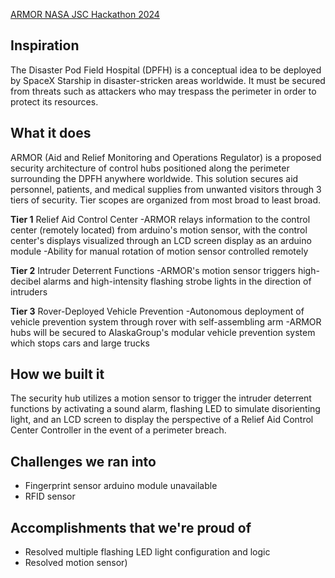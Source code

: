[ARMOR
NASA JSC Hackathon 2024](https://docs.google.com/presentation/d/1QZTonUkevR5eY7v3c1ctYmNv8Vx-AnrBsdMBcfOZtsk/edit?usp=sharing)

## Inspiration
The Disaster Pod Field Hospital (DPFH) is a conceptual idea to be deployed by SpaceX Starship in disaster-stricken areas worldwide. It must be secured from threats such as attackers who may trespass the perimeter in order to protect its resources.

## What it does
ARMOR (Aid and Relief Monitoring and Operations Regulator) is a proposed security architecture of control hubs positioned along the perimeter surrounding the DPFH anywhere worldwide. This solution secures aid personnel, patients, and medical supplies from unwanted visitors through 3 tiers of security. Tier scopes are organized from most broad to least broad.
 
**Tier 1**
Relief Aid Control Center
-ARMOR relays information to the control center (remotely located) from arduino's motion sensor, with the control center's displays visualized through an LCD screen display as an arduino module 
-Ability for manual rotation of motion sensor controlled remotely

**Tier 2**
Intruder Deterrent Functions
-ARMOR's motion sensor triggers high-decibel alarms and high-intensity flashing strobe lights in the direction of intruders

**Tier 3**
Rover-Deployed Vehicle Prevention
-Autonomous deployment of vehicle prevention system through rover with self-assembling arm
-ARMOR hubs will be secured to AlaskaGroup's modular vehicle prevention system which stops cars and large trucks

## How we built it
The security hub utilizes a motion sensor to trigger the intruder deterrent functions by activating a sound alarm, flashing LED to simulate disorienting light, and an LCD screen to display the perspective of a Relief Aid Control Center Controller in the event of a perimeter breach.

## Challenges we ran into
- Fingerprint sensor arduino module unavailable
- RFID sensor

## Accomplishments that we're proud of
- Resolved multiple flashing LED light configuration and logic
- Resolved motion sensor)
